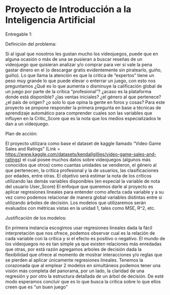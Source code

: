 # Proyecto de Introducción a la Inteligencia Artificial

Entregable 1:

Definición del problema:

Si al igual que nosotros les gustan mucho los videojuegos, puede que en alguna ocasión o más de una se pusieran a buscar reseñas de un videojuego que quisieran analizar y/o comprar para ver si vale la pena gastar dinero en el (o descargar gratis evidentemente sin piratearlo, guiño, guiño). Lo que llama la atención es que la critica de “expertos” tiene un peso muy grande lo que puede elevar o enterrar un juego, con esto nos preguntamos ¿Qué es lo que aumenta o disminuye la calificación global de un juego por parte de la crítica “profesional”? ¿acaso es la plataforma donde está disponible? ¿las ventas iniciales? ¿el género al que pertenece? ¿el país de origen? ¿o solo lo que opina la gente en foros y cosas?
Para este proyecto se propone responder la primera pregunta en base a técnicas de aprendizaje automático para comprender cuales son las variables que influyen en la Critic_Score que es la nota que los medios especializados le dan a un videojuego.

Plan de acción:

El proyecto utilizara como base el dataset de kaggle llamado “Video Game Sales and Ratings” (Link = https://www.kaggle.com/datasets/kendallgillies/video-game-sales-and-ratings) el cual posee muchos datos sobre videojuegos (algunos más conocidos que otros) como cuantas unidades se vendieron, el género al que pertenecen, la critica profesional y la de usuarios, las clasificaciones por edades, entre otras.
El objetivo será estimar la nota de los críticos utilizando las demás variables disponibles (en especial la variable de nota del usuario User_Score) El enfoque que queremos darle al proyecto es aplicar regresiones lineales para entender como afecta cada variable y a su vez como podemos relacionar de manera global variables distintas entre si utilizando árboles de decisión.
Los modelos que utilizaremos serán evaluados con métricas vistas en la unidad 1, tales como MSE, R^2, etc.

Justificación de los modelos:

En primera instancia escogimos usar regresiones lineales dada la fácil interpretación que nos ofrece, podemos observar cual es la relación de cada variable con la crítica y si el efecto es positivo o negativo.
El mundo de los videojuegos no es tan simple ya que existen relaciones más enredadas que otras, por está razón agregamos arboles de decisión dada la flexibilidad que ofrece al momento de mostrar interacciones y/o reglas que se pierden al aplicar únicamente regresiones lineales.
Tenemos la corazonada que al emplear 2 modelos en simultáneos podemos tener una visión más completa del panorama, por un lado, la claridad de una regresión y por otro la estructura detallada de un árbol de decisión. De esté modo esperamos concluir que es lo que busca la critica sobre lo que ellos creen que es “un buen juego”
